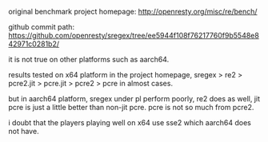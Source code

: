 original benchmark project homepage: http://openresty.org/misc/re/bench/

github commit path: https://github.com/openresty/sregex/tree/ee5944f108f76217760f9b5548e842971c0281b2/

it is not true on other platforms such as aarch64.

results tested on x64 platform in the project homepage, sregex > re2 > pcre2.jit > pcre.jit > pcre2 > pcre in almost cases.

but in aarch64 platform, sregex under pl perform poorly, re2 does as well, jit pcre is just a little better than non-jit pcre. pcre is not so much from pcre2.

i doubt that the players playing well on x64 use sse2 which aarch64 does not have.
